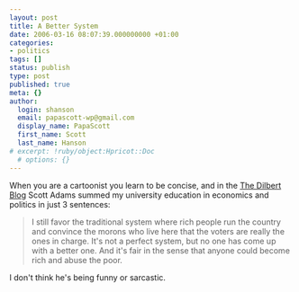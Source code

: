 ```yaml
---
layout: post
title: A Better System
date: 2006-03-16 08:07:39.000000000 +01:00
categories:
- politics
tags: []
status: publish
type: post
published: true
meta: {}
author:
  login: shanson
  email: papascott-wp@gmail.com
  display_name: PapaScott
  first_name: Scott
  last_name: Hanson
# excerpt: !ruby/object:Hpricot::Doc
  # options: {}
---
```

<p>When you are a cartoonist you learn to be concise, and in the <a href="http://dilbertblog.typepad.com/the_dilbert_blog/2006/03/constitutional__1.html">The Dilbert Blog</a> Scott Adams summed my university education in economics and politics in just 3 sentences:</p>
<blockquote><p>I still favor the traditional system where rich people run the country and convince the morons who live here that the voters are really the ones in charge. It's not a perfect system, but no one has come up with a better one. And it's fair in the sense that anyone could become rich and abuse the poor.</p></blockquote>
<p>I don't think he's being funny or sarcastic.</p>
